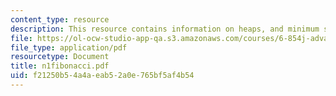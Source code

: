 ```yaml
---
content_type: resource
description: This resource contains information on heaps, and minimum spanning tree.
file: https://ol-ocw-studio-app-qa.s3.amazonaws.com/courses/6-854j-advanced-algorithms-fall-2005/f21250b54a4aeab52a0e765bf5af4b54_n1fibonacci.pdf
file_type: application/pdf
resourcetype: Document
title: n1fibonacci.pdf
uid: f21250b5-4a4a-eab5-2a0e-765bf5af4b54
---
```

